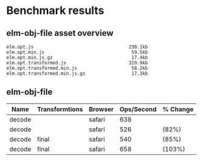 # Benchmark results

## elm-obj-file asset overview

    elm.opt.js                                   230.1kb
    elm.opt.min.js                                59.5kb
    elm.opt.min.js.gz                             17.4kb
    elm.opt.transformed.js                       319.9kb
    elm.opt.transformed.min.js                    58.2kb
    elm.opt.transformed.min.js.gz                 17.3kb


## elm-obj-file

|Name                                    |Transformtions                |Browser   |Ops/Second    |% Change|
|----------------------------------------|------------------------------|----------|--------------|--------|
| decode                                  |                              |safari    |           638|         |
| decode                                  |                              |safari    |           526|   (82%) |
| decode                                  |final                         |safari    |           540|   (85%) |
| decode                                  |final                         |safari    |           658|  (103%) |



